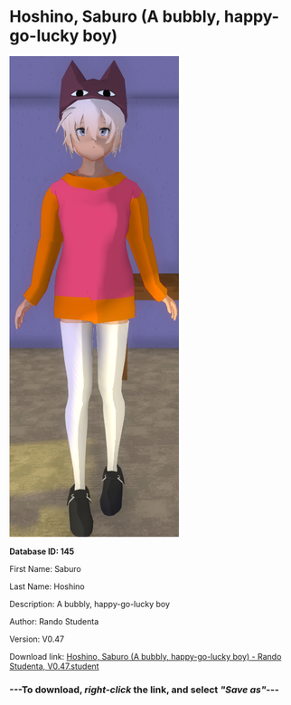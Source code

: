 # Hoshino, Saburo (A bubbly, happy-go-lucky boy)

<img src="https://raw.githubusercontent.com/Arbiter1223/Daigaku-Gurashi-Custom-Students/master/Students/Files/Hoshino%2C%20Saburo%20(A%20bubbly%2C%20happy-go-lucky%20boy).png" title="Hoshino, Saburo (A bubbly, happy-go-lucky boy) - Rando Studenta, V0.47">

**Database ID: 145**

First Name: Saburo

Last Name: Hoshino

Description: A bubbly, happy-go-lucky boy

Author: Rando Studenta

Version: V0.47

Download link: <a href="https://raw.githubusercontent.com/Arbiter1223/Daigaku-Gurashi-Custom-Students/master/Students/Files/Hoshino%2C%20Saburo%20(A%20bubbly%2C%20happy-go-lucky%20boy)%20-%20Rando%20Studenta%2C%20V0.47.student">Hoshino, Saburo (A bubbly, happy-go-lucky boy) - Rando Studenta, V0.47.student</a>

### ---**To download, _right-click_ the link, and select _"Save as"_**---
